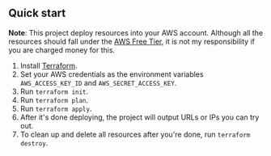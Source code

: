## Quick start

**Note**: This project deploy resources into your AWS account. Although all the resources should fall under the
[AWS Free Tier](https://aws.amazon.com/free/), it is not my responsibility if you are charged money for this.

1. Install [Terraform](https://www.terraform.io/).
1. Set your AWS credentials as the environment variables `AWS_ACCESS_KEY_ID` and `AWS_SECRET_ACCESS_KEY`.
1. Run `terraform init`.
1. Run `terraform plan`.
1. Run `terraform apply`.
1. After it's done deploying, the project will output URLs or IPs you can try out.
1. To clean up and delete all resources after you're done, run `terraform destroy`.